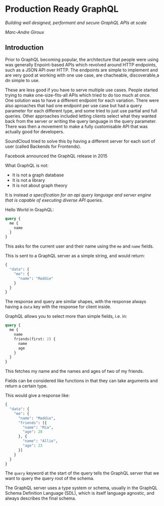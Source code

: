 # Production Ready GraphQL

*Building well designed, performant and secure GraphQL APIs at scale*

*Marc-Andre Giroux*

## Introduction

Prior to GraphQL becoming popular, the architecture that people were using was generally Enpoint-based APIs which revolved around HTTP endpoints, such as a JSON API over HTTP. The endpoints are simple to implement and are very good at working with one use case, are chacheable, discoverable,a dn simple to use. 

These are less good if you have to serve multiple use cases. People started trying to make one-size-fits-all APIs which tried to do too much at once. One solution was to have a different endpoint for each variation. There were also aproaches that had one endpoint per use case but had a query parameter for each different type, and some tried to just use partial and full queries. Other approaches included letting clients select what they wanted back from the server or writing the query language in the query parameter. There was then a movement to make a fully customisable API that was actually good for developers. 

SoundCloud tried to solve this by having a different server for each sort of user (called Backends for Frontends).

Facebook announced the GraphQL release in 2015

What GraphQL is not:
* It is not a graph database
* It is not a library
* It is not about graph theory

It is instead *a specification for an api query language and server engine that is capable of executing diverse API queries*.

Hello World in GraphQL:

```graphql
query {
  me {
    name
  }
}
```

This asks for the current user and their name using the `me` and `name` fields.

This is sent to a GraphQL server as a simple string, and would return:

```graphql
{
  "data": {
    "me": {
      "name": "Maddie"
    }
  }
}
```

The response and query are similar shapes, with the response always having a `data` key with the response for client inside.

GraphQL allows you to select more than simple fields, i.e. in:

```graphql
query {
  me {
    name
    friends(first: 2) {
      name
      age
    }
  }
}
```

This fetches my name and the names and ages of two of my friends. 

Fields can be considered like functions in that they can take arguments and return a certain type.

This would give a response like:

```graphql
{
  "data": {
    "me": {
      "name": "Maddie",
      "friends": [{
        "name": "Mia",
        "age": 28
      }, {
        "name": "Allie",
        "age": 23
      }]
    }
  }
}
```

The `query` keyword at the start of the query tells the GraphQL server that we want to query the query root of the schema.

The GraphQL server uses a type system or schema, usually in the GraphQL Schema Definition Language (SDL), which is itself language agnostic, and always describes the final schema.

